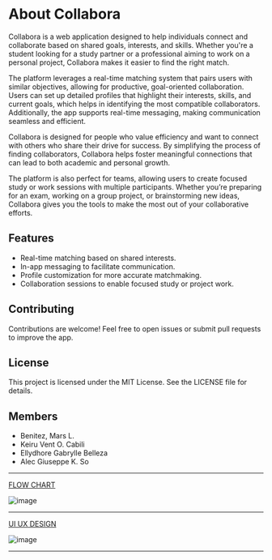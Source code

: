 # About Collabora
Collabora is a web application designed to help individuals connect and collaborate based on shared goals, interests, and skills. Whether you're a student looking for a study partner or a professional aiming to work on a personal project, Collabora makes it easier to find the right match.

The platform leverages a real-time matching system that pairs users with similar objectives, allowing for productive, goal-oriented collaboration. Users can set up detailed profiles that highlight their interests, skills, and current goals, which helps in identifying the most compatible collaborators. Additionally, the app supports real-time messaging, making communication seamless and efficient.

Collabora is designed for people who value efficiency and want to connect with others who share their drive for success. By simplifying the process of finding collaborators, Collabora helps foster meaningful connections that can lead to both academic and personal growth.

The platform is also perfect for teams, allowing users to create focused study or work sessions with multiple participants. Whether you’re preparing for an exam, working on a group project, or brainstorming new ideas, Collabora gives you the tools to make the most out of your collaborative efforts.

## Features
- Real-time matching based on shared interests.
- In-app messaging to facilitate communication.
- Profile customization for more accurate matchmaking.
- Collaboration sessions to enable focused study or project work.

## Contributing
Contributions are welcome! Feel free to open issues or submit pull requests to improve the app.

## License
This project is licensed under the MIT License. See the LICENSE file for details.



## Members
- Benitez, Mars L.
- Keiru Vent O. Cabili
- Ellydhore Gabrylle Belleza
- Alec Giuseppe K. So
  
***
[FLOW CHART](https://www.figma.com/design/h7Bbh2dS6MwSsTeyBIovbh/CollaboraFlowChart?node-id=0-1&node-type=canvas&t=NTRFlD6ouJnCrGlM-0)

![image](https://github.com/user-attachments/assets/22d371da-dc32-40f0-8ae7-3864886d0709)

---
[UI UX DESIGN](https://www.figma.com/design/FxblX5q5yIJ3DYJNUZ95eD/Collabora-(CSIT321)-UI%2FUX?node-id=0-1&node-type=canvas&t=ekV0Ga51OU2epzEU-0)

![image](https://github.com/user-attachments/assets/aa70c021-6f6e-4625-bd2b-f8d07d045c26)

----
